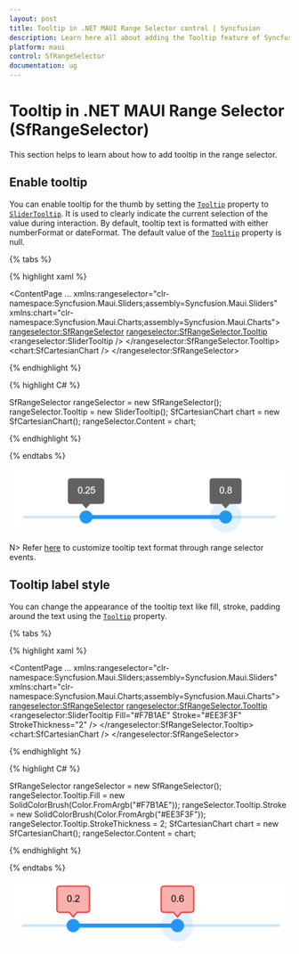 ```yaml
---
layout: post
title: Tooltip in .NET MAUI Range Selector control | Syncfusion
description: Learn here all about adding the Tooltip feature of Syncfusion .NET MAUI Range Selector (SfRangeSelector) control and more.
platform: maui
control: SfRangeSelector
documentation: ug
---
```


# Tooltip in .NET MAUI Range Selector (SfRangeSelector)

This section helps to learn about how to add tooltip in the range selector.

## Enable tooltip

You can enable tooltip for the thumb by setting the [`Tooltip`](https://help.syncfusion.com/cr/maui/Syncfusion.Maui.Sliders.SliderBase.html#Syncfusion_Maui_Sliders_SliderBase_ToolTipShape) property to [`SliderTooltip`](https://help.syncfusion.com/cr/maui/Syncfusion.Maui.Sliders.SliderToolTipShape.html#Syncfusion_Maui_Sliders_SliderToolTipShape_Rectangle). It is used to clearly indicate the current selection of the value during interaction. By default, tooltip text is formatted with either numberFormat or dateFormat. The default value of the [`Tooltip`](https://help.syncfusion.com/cr/maui/Syncfusion.Maui.Sliders.SliderBase.html#Syncfusion_Maui_Sliders_SliderBase_ToolTipShape) property is null. 

{% tabs %}

{% highlight xaml %}

<ContentPage 
             ...
             xmlns:rangeselector="clr-namespace:Syncfusion.Maui.Sliders;assembly=Syncfusion.Maui.Sliders"
             xmlns:chart="clr-namespace:Syncfusion.Maui.Charts;assembly=Syncfusion.Maui.Charts">
    <rangeselector:SfRangeSelector>
         <rangeselector:SfRangeSelector.Tooltip>
            <rangeselector:SliderTooltip />
         </rangeselector:SfRangeSelector.Tooltip>
      <chart:SfCartesianChart />
    </rangeselector:SfRangeSelector>
</ContentPage>

{% endhighlight %}

{% highlight C# %}

SfRangeSelector rangeSelector = new SfRangeSelector();
rangeSelector.Tooltip = new SliderTooltip();
SfCartesianChart chart = new SfCartesianChart();
rangeSelector.Content = chart;

{% endhighlight %}

{% endtabs %}

![RangeSelector tooltip](images/tooltip/tooltip.png)

N> Refer [here](https://help.syncfusion.com/maui/range-selector/events) to customize tooltip text format through range selector events.

## Tooltip label style

You can change the appearance of the tooltip text like fill, stroke, padding around the text using the [`Tooltip`](https://help.syncfusion.com/cr/maui/Syncfusion.Maui.Sliders.SliderBase.html#Syncfusion_Maui_Sliders_SliderBase_ToolTipStyle) property.

{% tabs %}

{% highlight xaml %}

<ContentPage 
             ...
             xmlns:rangeselector="clr-namespace:Syncfusion.Maui.Sliders;assembly=Syncfusion.Maui.Sliders"
             xmlns:chart="clr-namespace:Syncfusion.Maui.Charts;assembly=Syncfusion.Maui.Charts">
    <rangeselector:SfRangeSelector>
         <rangeselector:SfRangeSelector.Tooltip>
            <rangeselector:SliderTooltip Fill="#F7B1AE" 
                                         Stroke="#EE3F3F" 
                                         StrokeThickness="2" />
         </rangeselector:SfRangeSelector.Tooltip>
        <chart:SfCartesianChart />
    </rangeselector:SfRangeSelector>
</ContentPage>

{% endhighlight %}

{% highlight C# %}

SfRangeSelector rangeSelector = new SfRangeSelector();
rangeSelector.Tooltip.Fill = new SolidColorBrush(Color.FromArgb("#F7B1AE"));
rangeSelector.Tooltip.Stroke = new SolidColorBrush(Color.FromArgb("#EE3F3F"));
rangeSelector.Tooltip.StrokeThickness = 2;
SfCartesianChart chart = new SfCartesianChart();
rangeSelector.Content = chart;

{% endhighlight %}

{% endtabs %}

![RangeSelector tooltip style](images/tooltip/tooltip-style.png)

